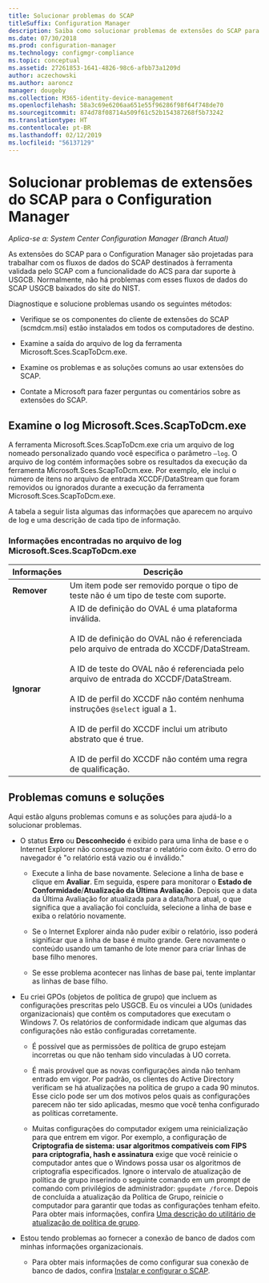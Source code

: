 ```yaml
---
title: Solucionar problemas do SCAP
titleSuffix: Configuration Manager
description: Saiba como solucionar problemas de extensões do SCAP para o Configuration Manager.
ms.date: 07/30/2018
ms.prod: configuration-manager
ms.technology: configmgr-compliance
ms.topic: conceptual
ms.assetid: 27261853-1641-4826-98c6-afbb73a1209d
author: aczechowski
ms.author: aaroncz
manager: dougeby
ms.collection: M365-identity-device-management
ms.openlocfilehash: 58a3c69e6206aa651e55f96286f98f64f748de70
ms.sourcegitcommit: 874d78f08714a509f61c52b154387268f5b73242
ms.translationtype: HT
ms.contentlocale: pt-BR
ms.lasthandoff: 02/12/2019
ms.locfileid: "56137129"
---
```

# <a name="troubleshoot-the-scap-extensions-for-configuration-manager"></a>Solucionar problemas de extensões do SCAP para o Configuration Manager

*Aplica-se a: System Center Configuration Manager (Branch Atual)*

As extensões do SCAP para o Configuration Manager são projetadas para trabalhar com os fluxos de dados do SCAP destinados à ferramenta validada pelo SCAP com a funcionalidade do ACS para dar suporte à USGCB. Normalmente, não há problemas com esses fluxos de dados do SCAP USGCB baixados do site do NIST.

Diagnostique e solucione problemas usando os seguintes métodos:  

- Verifique se os componentes do cliente de extensões do SCAP (scmdcm.msi) estão instalados em todos os computadores de destino.  

- Examine a saída do arquivo de log da ferramenta Microsoft.Sces.ScapToDcm.exe.  

- Examine os problemas e as soluções comuns ao usar extensões do SCAP.  

- Contate a Microsoft para fazer perguntas ou comentários sobre as extensões do SCAP.



## <a name="review-microsoftscesscaptodcmexe-log"></a>Examine o log Microsoft.Sces.ScapToDcm.exe

A ferramenta Microsoft.Sces.ScapToDcm.exe cria um arquivo de log nomeado personalizado quando você especifica o parâmetro `–log`. O arquivo de log contém informações sobre os resultados da execução da ferramenta Microsoft.Sces.ScapToDcm.exe. Por exemplo, ele inclui o número de itens no arquivo de entrada XCCDF/DataStream que foram removidos ou ignorados durante a execução da ferramenta Microsoft.Sces.ScapToDcm.exe.

A tabela a seguir lista algumas das informações que aparecem no arquivo de log e uma descrição de cada tipo de informação.

### <a name="information-found-in-the-microsoftscesscaptodcmexe-log-file"></a>Informações encontradas no arquivo de log Microsoft.Sces.ScapToDcm.exe

| Informações | Descrição |
| --- | --- |
| **Remover** | Um item pode ser removido porque o tipo de teste não é um tipo de teste com suporte. |
| **Ignorar** | A ID de definição do OVAL é uma plataforma inválida. </br> </br> A ID de definição do OVAL não é referenciada pelo arquivo de entrada do XCCDF/DataStream.</br> </br> A ID de teste do OVAL não é referenciada pelo arquivo de entrada do XCCDF/DataStream. </br> </br> A ID de perfil do XCCDF não contém nenhuma instruções `@select` igual a 1. </br> </br> A ID de perfil do XCCDF inclui um atributo abstrato que é true. </br> </br> A ID de perfil do XCCDF não contém uma regra de qualificação.|



## <a name="common-problems-and-solutions"></a>Problemas comuns e soluções

Aqui estão alguns problemas comuns e as soluções para ajudá-lo a solucionar problemas.

- O status **Erro** ou **Desconhecido** é exibido para uma linha de base e o Internet Explorer não consegue mostrar o relatório com êxito. O erro do navegador é "o relatório está vazio ou é inválido."  

     - Execute a linha de base novamente. Selecione a linha de base e clique em **Avaliar**. Em seguida, espere para monitorar o **Estado de Conformidade**/**Atualização da Última Avaliação**. Depois que a data da Última Avaliação for atualizada para a data/hora atual, o que significa que a avaliação foi concluída, selecione a linha de base e exiba o relatório novamente.  

     - Se o Internet Explorer ainda não puder exibir o relatório, isso poderá significar que a linha de base é muito grande. Gere novamente o conteúdo usando um tamanho de lote menor para criar linhas de base filho menores.  

     - Se esse problema acontecer nas linhas de base pai, tente implantar as linhas de base filho.  

- Eu criei GPOs (objetos de política de grupo) que incluem as configurações prescritas pelo USGCB. Eu os vinculei a UOs (unidades organizacionais) que contêm os computadores que executam o Windows 7. Os relatórios de conformidade indicam que algumas das configurações não estão configuradas corretamente.  

     - É possível que as permissões de política de grupo estejam incorretas ou que não tenham sido vinculadas à UO correta.  

     - É mais provável que as novas configurações ainda não tenham entrado em vigor. Por padrão, os clientes do Active Directory verificam se há atualizações na política de grupo a cada 90 minutos. Esse ciclo pode ser um dos motivos pelos quais as configurações parecem não ter sido aplicadas, mesmo que você tenha configurado as políticas corretamente.  

     - Muitas configurações do computador exigem uma reinicialização para que entrem em vigor. Por exemplo, a configuração de **Criptografia de sistema: usar algoritmos compatíveis com FIPS para criptografia, hash e assinatura** exige que você reinicie o computador antes que o Windows possa usar os algoritmos de criptografia especificados. Ignore o intervalo de atualização de política de grupo inserindo o seguinte comando em um prompt de comando com privilégios de administrador: `gpupdate /force`. Depois de concluída a atualização da Política de Grupo, reinicie o computador para garantir que todas as configurações tenham efeito. Para obter mais informações, confira [Uma descrição do utilitário de atualização de política de grupo](https://support.microsoft.com/help/298444).

- Estou tendo problemas ao fornecer a conexão de banco de dados com minhas informações organizacionais.  

     - Para obter mais informações de como configurar sua conexão de banco de dados, confira [Instalar e configurar o SCAP](/sccm/compliance/plan-design/scap/install-configure-scap).  
